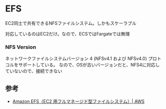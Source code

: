 # EFS

EC2同士で共有できるNFSファイルシステム。しかもスケーラブル

対応しているのはEC2だけ。なので、ECSではFargateでは無理

### NFS Version
ネットワークファイルシステムバージョン 4 (NFSv4.1 および NFSv4.0) プロトコルをサポートしている。
なので、OSが古いバージョンだと、NFS4に対応していないので、接続できない

## 参考

- [Amazon EFS（EC2 用フルマネージド型ファイルシステム）\| AWS](https://aws.amazon.com/jp/efs/)